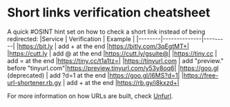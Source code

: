 # Short links verification cheatsheet

A quick #OSINT hint set on how to check a short link instead of being redirected:
|Service | Verification | Example |
|--------|--------------|---------|
|https://bit.ly  | add + at the end |https://bitly.com/3qEgtMT+|
|https://cutt.ly | add @ at the end |https://cutt.ly/gsuite@|
|https://tiny.cc | add = at the end |https://tiny.cc/t1a1tz=|
|https://tinyurl.com | add "preview." before "tinyurl.com"|https://preview.tinyurl.com/y53y8oq6|
|https://goo.gl (deprecated) | add ?d=1 at the end |https://goo.gl/l6MS?d=1|
|https://free-url-shortener.rb.gy | add + at the end |https://rb.gy/i8kxzd+|

For more information on how URLs are built, check [Unfurl](https://dfir.blog/unfurl).
